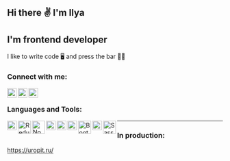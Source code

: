 ## Hi there :v: I'm Ilya

## I'm frontend developer

I like to write code :desktop_computer: and press the bar 🏋🏽

### Connect with me:


[<img align="left" alt="IlyaPonomarev" width="22px" src="https://www.svgrepo.com/show/271091/telegram.svg" target='_blank'/>][telegram]
[<img align="left" alt="IlyaPonomarev" width="22px" src="https://www.svgrepo.com/show/138936/linkedin.svg" target='_blank'/>][linkedin]
[<img align="left" alt="IlyaPonomarev" width="22px" src="https://www.svgrepo.com/show/303145/instagram-2-1-logo.svg" target='_blank'/>][instagram]

[telegram]: https://t.me/ka1h2h
[linkedin]: https://www.linkedin.com/mwlite/in/ilya-ponomarev-5a0335236
[instagram]: https://instagram.com/ka1h2h?igshid=YmMyMTA2M2Y=

<br />

### Languages and Tools:

<img align="left" alt="React" width="22px" src="https://www.svgrepo.com/show/354259/react.svg"/>
<img align="left" alt="Redux" width="30px" src="https://www.svgrepo.com/show/354277/redux-saga.svg"/>
<img align="left" alt="Node.js" width="30px" src="https://www.svgrepo.com/show/376337/node-js.svg"/>
<img align="left" alt="JavaScript" width="22px" src="https://cdn.worldvectorlogo.com/logos/javascript-1.svg"/>
<img align="left" alt="HTML5" width="22px" src="https://cdn.worldvectorlogo.com/logos/html-1.svg"/>
<img align="left" alt="CSS" width="22px" src="https://cdn.worldvectorlogo.com/logos/css-3.svg"/>
<img align="left" alt="Bootstrap" width="30px" src="https://cdn.worldvectorlogo.com/logos/bootstrap-5-1.svg"/>
<img align="left" alt="Figma" width="22px" src="https://www.svgrepo.com/show/353733/figma.svg"/>
<img align="left" alt="Sass" width="30px" src="https://www.svgrepo.com/show/374061/sass.svg"/>

***

### In production:

https://uropit.ru/









